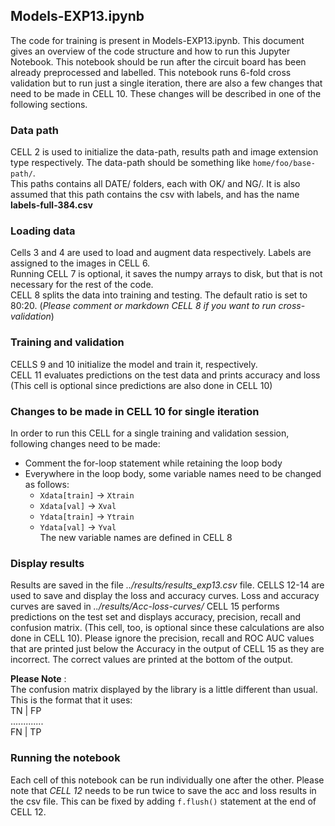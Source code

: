 ## Models-EXP13.ipynb

The code for training is present in Models-EXP13.ipynb. This document gives an overview of the code structure and how to run this Jupyter Notebook. This notebook should be run after the circuit board has been already preprocessed and labelled. This notebook runs 6-fold cross validation but to run just a single iteration, there are also a few changes that need to be made in CELL 10. These changes will be described in one of the following sections.

### Data path

CELL 2 is used to initialize the data-path, results path and image extension type respectively. The data-path should be something like `home/foo/base-path/`.  
This paths contains all DATE/ folders, each with OK/ and NG/. It is also assumed that this path contains the csv with labels, and has the name **labels-full-384.csv**

### Loading data

Cells 3 and 4 are used to load and augment data respectively. Labels are assigned to the images in CELL 6.  
Running CELL 7 is optional, it saves the numpy arrays to disk, but that is not necessary for the rest of the code.  
CELL 8 splits the data into training and testing. The default ratio is set to 80:20. (*Please comment or markdown CELL 8 if you want to run cross-validation*)

### Training and validation

CELLS 9 and 10 initialize the model and train it, respectively.   
CELL 11 evaluates predictions on the test data and prints accuracy and loss (This cell is optional since predictions are also done in CELL 10)

### Changes to be made in CELL 10 for single iteration

In order to run this CELL for a single training and validation session, following changes need to be made:
* Comment the for-loop statement while retaining the loop body
* Everywhere in the loop body, some variable names need to be changed as follows:
  - `Xdata[train]` -> `Xtrain`
  - `Xdata[val]` -> `Xval`
  - `Ydata[train]` -> `Ytrain`
  - `Ydata[val]` -> `Yval`  
  The new variable names are defined in CELL 8

### Display results

Results are saved in the file *../results/results_exp13.csv* file. CELLS 12-14 are used to save and display the loss and accuracy curves. Loss and accuracy curves are saved in *../results/Acc-loss-curves/* 
CELL 15 performs predictions on the test set and displays accuracy, precision, recall and confusion matrix. (This cell, too, is optional since these calculations are also done in CELL 10). Please ignore the precision, recall and ROC AUC values that are printed just below the Accuracy in the output of CELL 15 as they are incorrect. The correct values are printed at the bottom of the output. 

**Please Note** :  
The confusion matrix displayed by the library is a little different than usual. This is the format that it uses:  
TN | FP  
.............  
FN | TP  

### Running the notebook

Each cell of this notebook can be run individually one after the other. Please note that *CELL 12* needs to be run twice to save the acc and loss results in the csv file. This can be fixed by adding `f.flush()` statement at the end of CELL 12.  
